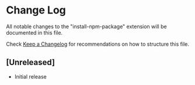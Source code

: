 # Change Log

All notable changes to the "install-npm-package" extension will be documented in this file.

Check [Keep a Changelog](http://keepachangelog.com/) for recommendations on how to structure this file.

## [Unreleased]

- Initial release
